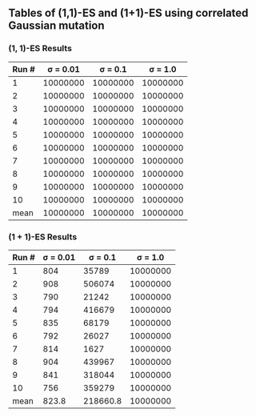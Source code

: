 ## Tables of (1,1)-ES and (1+1)-ES using correlated Gaussian mutation


### (1, 1)-ES Results
| Run # | σ = 0.01 | σ = 0.1 | σ = 1.0 |
|-------|----------|---------|---------|
| 1     | 10000000 | 10000000| 10000000|
| 2     | 10000000 | 10000000| 10000000|
| 3     | 10000000 | 10000000| 10000000|
| 4     | 10000000 | 10000000| 10000000|
| 5     | 10000000 | 10000000| 10000000|
| 6     | 10000000 | 10000000| 10000000|
| 7     | 10000000 | 10000000| 10000000|
| 8     | 10000000 | 10000000| 10000000|
| 9     | 10000000 | 10000000| 10000000|
| 10    | 10000000 | 10000000| 10000000|
| mean  | 10000000 | 10000000| 10000000|

### (1 + 1)-ES Results
| Run # | σ = 0.01 | σ = 0.1 | σ = 1.0 |
|-------|----------|---------|---------|
| 1     | 804      | 35789   | 10000000|
| 2     | 908      | 506074  | 10000000|
| 3     | 790      | 21242   | 10000000|
| 4     | 794      | 416679  | 10000000|
| 5     | 835      | 68179   | 10000000|
| 6     | 792      | 26027   | 10000000|
| 7     | 814      | 1627    | 10000000|
| 8     | 904      | 439967  | 10000000|
| 9     | 841      | 318044  | 10000000|
| 10    | 756      | 359279  | 10000000|
| mean  | 823.8    |218660.8 | 10000000|